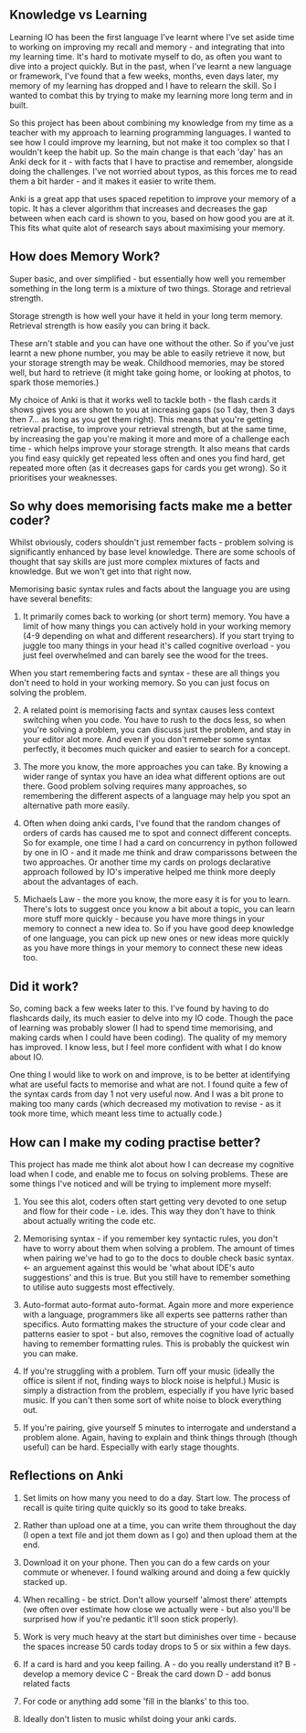 ## Knowledge vs Learning

Learning IO has been the first language I've learnt where I've set aside time to working on improving my recall and memory - and integrating that into my learning time. It's hard to motivate myself to do, as often you want to dive into a project quickly. But in the past, when I've learnt a new language or framework, I've found that a few weeks, months, even days later, my memory of my learning has dropped and I have to relearn the skill. So I wanted to combat this by trying to make my learning more long term and in built. 

So this project has been about combining my knowledge from my time as a teacher with my approach to learning programming languages. I wanted to see how I could improve my learning, but not make it too complex so that I wouldn't keep the habit up. 
So the main change is that each 'day' has an Anki deck for it - with facts that I have to practise and remember, alongside doing the challenges. I've not worried about typos, as this forces me to read them a bit harder - and it makes it easier to write them.

Anki is a great app that uses spaced repetition to improve your memory of a topic. It has a clever algorithm that increases and decreases the gap between when each card is shown to you, based on how good you are at it. This fits what quite alot of research says about maximising your memory.

## How does Memory Work?

Super basic, and over simplified - but essentially how well you remember something in the long term is a mixture of two things. Storage and retrieval strength.

Storage strength is how well your have it held in your long term memory.
Retrieval strength is how easily you can bring it back.

These arn't stable and you can have one without the other. So if you've just learnt a new phone number, you may be able to easily retrieve it now, but your storage strength may be weak. Childhood memories, may be stored well, but hard to retrieve (it might take going home, or looking at photos, to spark those memories.)

My choice of Anki is that it works well to tackle both - the flash cards it shows gives you are shown to you at increasing gaps (so 1 day, then 3 days then 7... as long as you get them right). This means that you're getting retrieval practise, to improve your retrieval strength, but at the same time, by increasing the gap you're making it more and more of a challenge each time - which helps improve your storage strength. It also means that cards you find easy quickly get repeated less often and ones you find hard, get repeated more often (as it decreases gaps for cards you get wrong). So it prioritises your weaknesses.

## So why does memorising facts make me a better coder?

Whilst obviously, coders shouldn't just remember facts - problem solving is significantly enhanced by base level knowledge. There are some schools of thought that say skills are just more complex mixtures of facts and knowledge. But we won't get into that right now.

Memorising basic syntax rules and facts about the language you are using have several benefits:

1) It primarily comes back to working (or short term) memory. You have a limit of how many things you can actively hold in your working memory (4-9 depending on what and different researchers). If you start trying to juggle too many things in your head it's called cognitive overload - you just feel overwhelmed and can barely see the wood for the trees.

When you start remembering facts and syntax - these are all things you don't need to hold in your working memory. So you can just focus on solving the problem.

2) A related point is memorising facts and syntax causes less context switching when you code. You have to rush to the docs less, so when you're solving a problem, you can discuss just the problem, and stay in your editor alot more. And even if you don't remeber some syntax perfectly, it becomes much quicker and easier to search for a concept. 

3) The more you know, the more approaches you can take. By knowing a wider range of syntax you have an idea what different options are out there. Good problem solving requires many approaches, so remembering the different aspects of a language may help you spot an alternative path more easily. 

4) Often when doing anki cards, I've found that the random changes of orders of cards has caused me to spot and connect different concepts. So for example, one time I had a card on concurrency in python followed by one in IO - and it made me think and draw comparissons between the two approaches. Or another time my cards on prologs declarative approach followed by IO's imperative helped me think more deeply about the advantages of each. 

5) Michaels Law - the more you know, the more easy it is for you to learn. There's lots to suggest once you know a bit about a topic, you can learn more stuff more quickly - because you have more things in your memory to connect a new idea to. So if you have good deep knowledge of one language, you can pick up new ones or new ideas more quickly as you have more things in your memory to connect these new ideas too.

## Did it work?

So, coming back a few weeks later to this. I've found by having to do flashcards daily, its much easier to delve into my IO code. Though the pace of learning was probably slower (I had to spend time memorising, and making cards when I could have been coding). The quality of my memory has improved. I know less, but I feel more confident with what I do know about IO.

One thing I would like to work on and improve, is to be better at identifying what are useful facts to memorise and what are not. I found quite a few of the syntax cards from day 1 not very useful now. And I was a bit prone to making too many cards (which decreased my motivation to revise - as it took more time, which meant less time to actually code.)

## How can I make my coding practise better?

This project has made me think alot about how I can decrease my cognitive load when I code, and enable me to focus on solving problems. These are some things I've noticed and will be trying to implement more myself:

1. You see this alot, coders often start getting very devoted to one setup and flow for their code - i.e. ides. This way they don't have to think about actually writing the code etc.

2. Memorising syntax - if you remember key syntactic rules, you don't have to worry about them when solving a problem. The amount of times when pairing we've had to go to the docs to double check basic syntax.  <- an arguement against this would be 'what about IDE's auto suggestions' and this is true. But you still have to remember something to utilise auto suggests most effectively.

3. Auto-format auto-format auto-format. Again more and more experience with a language, programmers like all experts see patterns rather than specifics. Auto formatting makes the structure of your code clear and patterns easier to spot - but also, removes the cognitive load of actually having to remember formatting rules. This is probably the quickest win you can make.

4. If you're struggling with a problem. Turn off your music (ideally the office is silent if not, finding ways to block noise is helpful.) Music is simply a distraction from the problem, especially if you have lyric based music. If you can't then some sort of white noise to block everything out.

5. If you're pairing, give yourself 5 minutes to interrogate and understand a problem alone. Again, having to explain and think things through (though useful) can be hard. Especially with early stage thoughts.

## Reflections on Anki

1. Set limits on how many you need to do a day. Start low. The process of recall is quite tiring quite quickly so its good to take breaks.

2. Rather than upload one at a time, you can write them throughout the day (I open a text file and jot them down as I go) and then upload them at the end.

3. Download it on your phone. Then you can do a few cards on your commute or whenever. I found walking around and doing a few quickly stacked up.

4. When recalling - be strict. Don't allow yourself 'almost there' attempts (we often over estimate how close we actually were - but also you'll be surprised how if you're pedantic it'll soon stick properly).

5. Work is very much heavy at the start but diminishes over time - because the spaces increase 50 cards today drops to 5 or six within a few days. 

6. If a card is hard and you keep failing. A - do you really understand it? B - develop a memory device C - Break the card down D - add bonus related facts

7. For code or anything add some 'fill in the blanks' to this too.

8. Ideally don't listen to music whilst doing your anki cards.

